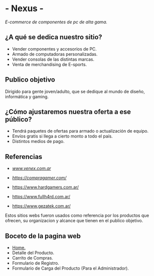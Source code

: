 # - Nexus -

  *E-commerce de componentes de pc de alta gama.*

## ¿A qué se dedica nuestro sitio?

 - Vender componentes y accesorios de PC.
 - Armado de computadoras personalizadas.
 - Vender consolas de las distintas marcas.
 - Venta de merchandising de E-sports.

## Publico objetivo

Dirigido para gente joven/adulto, que se dedique al mundo de diseño, informática y gaming.

## ¿Cómo ajustaremos nuestra oferta a ese público?

 - Tendrá paquetes de ofertas para armado o actualización de equipo.
 - Envíos gratis si llega a cierto monto a todo el país.
 - Distintos medios de pago.

  

## Referencias

 - *www.venex.com.ar*
 - *https://compragamer.com/*
 - https://www.hardgamers.com.ar/

 - https://www.fullh4rd.com.ar/

 - https://www.gezatek.com.ar/

Estos sitios webs fueron usados como referencia por los productos que ofrecen, su organizacion y alcance que tienen en el publico objetivo.

## Boceto de la pagina web
 - [Home.](https://marvelapp.com/e3c473e)
 - Detalle del Producto.
 - Carrito de Compras.
 - Formulario de Registro.
 - Formulario de Carga del Producto (Para el Administrador).
